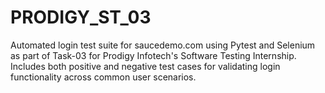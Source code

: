 # PRODIGY_ST_03
Automated login test suite for saucedemo.com using Pytest and Selenium as part of Task-03 for Prodigy Infotech's Software Testing Internship. Includes both positive and negative test cases for validating login functionality across common user scenarios.
